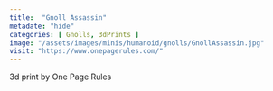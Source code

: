 ```yaml
---
title:  "Gnoll Assassin"
metadate: "hide"
categories: [ Gnolls, 3dPrints ]
image: "/assets/images/minis/humanoid/gnolls/GnollAssassin.jpg"
visit: "https://www.onepagerules.com/"
---
```

3d print by One Page Rules